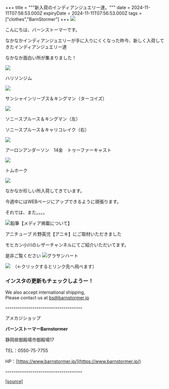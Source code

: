 +++
title = """新入荷のインディアンジュエリー達。"""
date = 2024-11-11T07:56:53.000Z
expiryDate = 2024-11-11T07:56:53.000Z
tags = ["clothes","BarnStormer"]
+++
[![](https://stat.ameba.jp/user_images/20231023/16/barnstormer-go/b2/03/p/o0420015015354743273.png)](https://ameblo.jp/barnstormer-go/entry-12825670498.html)

こんにちは、バーンストーマーです。

なかなかインディアンジュエリーが手に入りにくくなった昨今、新しく入荷してきたインディアンジュエリー達

なかなか面白い所が集まりました！

[![](https://stat.ameba.jp/user_images/20241111/16/barnstormer-go/16/60/j/o0466070015508798444.jpg)](https://stat.ameba.jp/user_images/20241111/16/barnstormer-go/16/60/j/o0466070015508798444.jpg)

ハリソンジム

[![](https://stat.ameba.jp/user_images/20241111/16/barnstormer-go/9c/19/j/o0466070015508798447.jpg)](https://stat.ameba.jp/user_images/20241111/16/barnstormer-go/9c/19/j/o0466070015508798447.jpg)

サンシャインリーブス＆キングマン（ターコイズ）

[![](https://stat.ameba.jp/user_images/20241111/16/barnstormer-go/39/d0/j/o0466070015508798448.jpg)](https://stat.ameba.jp/user_images/20241111/16/barnstormer-go/39/d0/j/o0466070015508798448.jpg)

ソニースプルース＆キングマン（左）

ソニースプルース＆キャリコレイク（右）

[![](https://stat.ameba.jp/user_images/20241111/16/barnstormer-go/68/8f/j/o0466070015508798449.jpg)](https://stat.ameba.jp/user_images/20241111/16/barnstormer-go/68/8f/j/o0466070015508798449.jpg)

アーロンアンダーソン　14金　トゥーファーキャスト

[![](https://stat.ameba.jp/user_images/20241111/16/barnstormer-go/d4/2a/j/o0466070015508798453.jpg)](https://stat.ameba.jp/user_images/20241111/16/barnstormer-go/d4/2a/j/o0466070015508798453.jpg)

トムホーク

[![](https://stat.ameba.jp/user_images/20241111/16/barnstormer-go/0b/10/j/o0466070015508798452.jpg)](https://stat.ameba.jp/user_images/20241111/16/barnstormer-go/0b/10/j/o0466070015508798452.jpg)

なかなか珍しい所入荷してきています。

今週中にはWEBページにアップできるように頑張ります。

それでは、また。。。。

![鉛筆](https://stat100.ameba.jp/blog/ucs/img/char/char3/519.png)【メディア掲載について】

アニチューブ 片野英児【アニキ】にご取材いただきました

モヒカン小川のレザーチャンネルにてご紹介いただいてます。

是非ご覧ください ![グラサンハート](https://stat100.ameba.jp/blog/ucs/img/char/char3/148.png)

[![](https://stat.ameba.jp/user_images/20230412/16/barnstormer-go/6a/23/p/o0108010815269242493.png)](https://www.instagram.com/barnstormer_daily/)　（←クリックするとリンク先へ飛べます）

### インスタの更新もチェックしようー！

We also accept international shipping,  
Please contact us at bs@barnstormer.jp

**\-------------------------------------**

アメカジショップ

**バーンストーマーBarnstormer**

静岡県御殿場市御殿場17

TEL：0550-75-7755

HP：[https://www.barnstormer.jp/](https://www.barnstormer.jp/)

**\-------------------------------------**

[[source]](https://ameblo.jp/barnstormer-go/entry-12874634720.html)
